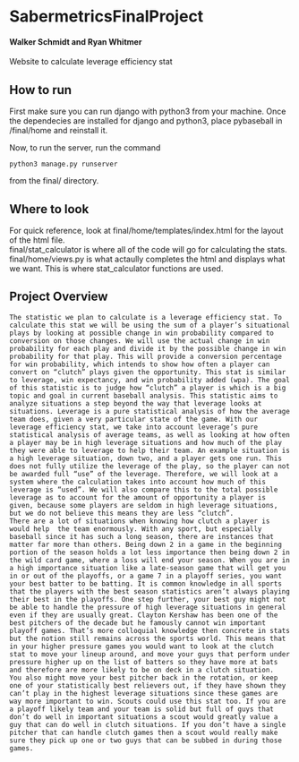 # SabermetricsFinalProject
#### Walker Schmidt and Ryan Whitmer
Website to calculate leverage efficiency stat

## How to run
First make sure you can run django with python3 from your machine.
Once the dependecies are installed for django and python3, place pybaseball in /final/home and reinstall it.

Now, to run the server, run the command
~~~~
python3 manage.py runserver
~~~~
from the final/ directory.

## Where to look
For quick reference, look at final/home/templates/index.html for the layout of the html file.  
final/stat_calculator is where all of the code will go for calculating the stats.  
final/home/views.py is what actaully completes the html and displays what we want. This is where stat_calculator functions are used.

## Project Overview
    The statistic we plan to calculate is a leverage efficiency stat. To calculate this stat we will be using the sum of a player’s situational plays by looking at possible change in win probability compared to conversion on those changes. We will use the actual change in win probability for each play and divide it by the possible change in win probability for that play. This will provide a conversion percentage for win probability, which intends to show how often a player can convert on “clutch” plays given the opportunity. This stat is similar to leverage, win expectancy, and win probability added (wpa). The goal of this statistic is to judge how “clutch” a player is which is a big topic and goal in current baseball analysis. This statistic aims to analyze situations a step beyond the way that leverage looks at situations. Leverage is a pure statistical analysis of how the average team does, given a very particular state of the game. With our leverage efficiency stat, we take into account leverage’s pure statistical analysis of average teams, as well as looking at how often a player may be in high leverage situations and how much of the play they were able to leverage to help their team. An example situation is a high leverage situation, down two, and a player gets one run. This does not fully utilize the leverage of the play, so the player can not be awarded full “use” of the leverage. Therefore, we will look at a system where the calculation takes into account how much of this leverage is “used”. We will also compare this to the total possible leverage as to account for the amount of opportunity a player is given, because some players are seldom in high leverage situations, but we do not believe this means they are less “clutch”.  
    There are a lot of situations when knowing how clutch a player is would help  the team enormously. With any sport, but especially baseball since it has such a long season, there are instances that matter far more than others. Being down 2 in a game in the beginning portion of the season holds a lot less importance then being down 2 in the wild card game, where a loss will end your season. When you are in a high importance situation like a late-season game that will get you in or out of the playoffs, or a game 7 in a playoff series, you want your best batter to be batting. It is common knowledge in all sports that the players with the best season statistics aren’t always playing their best in the playoffs. One step further, your best guy might not be able to handle the pressure of high leverage situations in general even if they are usually great. Clayton Kershaw has been one of the best pitchers of the decade but he famously cannot win important playoff games. That’s more colloquial knowledge then concrete in stats but the notion still remains across the sports world. This means that in your higher pressure games you would want to look at the clutch stat to move your lineup around, and move your guys that perform under pressure higher up on the list of batters so they have more at bats and therefore are more likely to be on deck in a clutch situation.  
    You also might move your best pitcher back in the rotation, or keep one of your statistically best relievers out, if they have shown they can’t play in the highest leverage situations since these games are way more important to win. Scouts could use this stat too. If you are a playoff likely team and your team is solid but full of guys that don’t do well in important situations a scout would greatly value a guy that can do well in clutch situations. If you don’t have a single pitcher that can handle clutch games then a scout would really make sure they pick up one or two guys that can be subbed in during those games.

